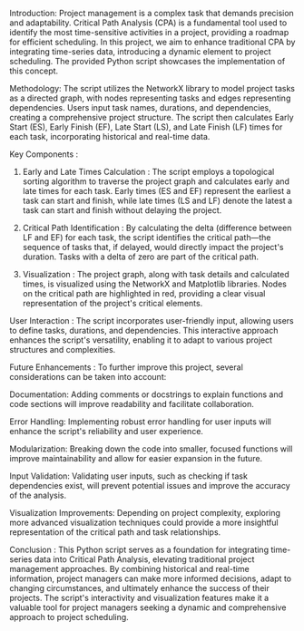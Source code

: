 Introduction: 
Project management is a complex task that demands precision and adaptability. Critical Path Analysis (CPA) is a fundamental tool used to identify the most time-sensitive activities in a project, providing a roadmap for efficient scheduling. In this project, we aim to enhance traditional CPA by integrating time-series data, introducing a dynamic element to project scheduling. The provided Python script showcases the implementation of this concept.

Methodology: 
The script utilizes the NetworkX library to model project tasks as a directed graph, with nodes representing tasks and edges representing dependencies. Users input task names, durations, and dependencies, creating a comprehensive project structure. The script then calculates Early Start (ES), Early Finish (EF), Late Start (LS), and Late Finish (LF) times for each task, incorporating historical and real-time data.

Key Components :
1. Early and Late Times Calculation :
The script employs a topological sorting algorithm to traverse the project graph and calculates early and late times for each task. Early times (ES and EF) represent the earliest a task can start and finish, while late times (LS and LF) denote the latest a task can start and finish without delaying the project.

2. Critical Path Identification :
By calculating the delta (difference between LF and EF) for each task, the script identifies the critical path—the sequence of tasks that, if delayed, would directly impact the project's duration. Tasks with a delta of zero are part of the critical path.

3. Visualization :
The project graph, along with task details and calculated times, is visualized using the NetworkX and Matplotlib libraries. Nodes on the critical path are highlighted in red, providing a clear visual representation of the project's critical elements.

User Interaction :
The script incorporates user-friendly input, allowing users to define tasks, durations, and dependencies. This interactive approach enhances the script's versatility, enabling it to adapt to various project structures and complexities.

Future Enhancements :
To further improve this project, several considerations can be taken into account:

Documentation: Adding comments or docstrings to explain functions and code sections will improve readability and facilitate collaboration.

Error Handling: Implementing robust error handling for user inputs will enhance the script's reliability and user experience.

Modularization: Breaking down the code into smaller, focused functions will improve maintainability and allow for easier expansion in the future.

Input Validation: Validating user inputs, such as checking if task dependencies exist, will prevent potential issues and improve the accuracy of the analysis.

Visualization Improvements: Depending on project complexity, exploring more advanced visualization techniques could provide a more insightful representation of the critical path and task relationships.

Conclusion :
This Python script serves as a foundation for integrating time-series data into Critical Path Analysis, elevating traditional project management approaches. By combining historical and real-time information, project managers can make more informed decisions, adapt to changing circumstances, and ultimately enhance the success of their projects. The script's interactivity and visualization features make it a valuable tool for project managers seeking a dynamic and comprehensive approach to project scheduling.
